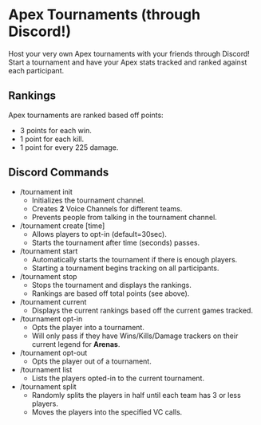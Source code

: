 # Apex Tournaments (through Discord!)

Host your very own Apex tournaments with your friends through Discord!  
Start a tournament and have your Apex stats tracked and ranked against each participant.

## Rankings
Apex tournaments are ranked based off points:
- 3 points for each win.
- 1 point for each kill.
- 1 point for every 225 damage.

## Discord Commands
* /tournament init
    * Initializes the tournament channel.
    * Creates **2** Voice Channels for different teams.
    * Prevents people from talking in the tournament channel.
* /tournament create [time]
    * Allows players to opt-in (default=30sec).
    * Starts the tournament after time (seconds) passes.
* /tournament start
    * Automatically starts the tournament if there is enough players.
    * Starting a tournament begins tracking on all participants.
* /tournament stop
    * Stops the tournament and displays the rankings.
    * Rankings are based off total points (see above).
* /tournament current
    * Displays the current rankings based off the current games tracked.
* /tournament opt-in
    * Opts the player into a tournament.
    * Will only pass if they have Wins/Kills/Damage trackers on their current legend for **Arenas**.
* /tournament opt-out
    * Opts the player out of a tournament.
* /tournament list
    * Lists the players opted-in to the current tournament.
* /tournament split
    * Randomly splits the players in half until each team has 3 or less players.
    * Moves the players into the specified VC calls.
